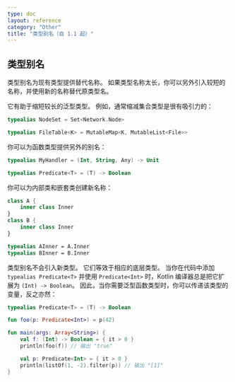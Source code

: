 ```yaml
---
type: doc
layout: reference
category: "Other"
title: "类型别名（自 1.1 起）"
---
```


## 类型别名

类型别名为现有类型提供替代名称。
如果类型名称太长，你可以另外引入较短的名称，并使用新的名称替代原类型名。
 
它有助于缩短较长的泛型类型。
例如，通常缩减集合类型是很有吸引力的：

``` kotlin
typealias NodeSet = Set<Network.Node>

typealias FileTable<K> = MutableMap<K, MutableList<File>>
```

你可以为函数类型提供另外的别名：

``` kotlin
typealias MyHandler = (Int, String, Any) -> Unit

typealias Predicate<T> = (T) -> Boolean
```

你可以为内部类和嵌套类创建新名称：

``` kotlin
class A {
    inner class Inner
}
class B {
    inner class Inner
}

typealias AInner = A.Inner
typealias BInner = B.Inner
```

类型别名不会引入新类型。
它们等效于相应的底层类型。
当你在代码中添加 `typealias Predicate<T>` 并使用 `Predicate<Int>` 时，Kotlin 编译器总是把它扩展为 `(Int) -> Boolean`。
因此，当你需要泛型函数类型时，你可以传递该类型的变量，反之亦然：
 
``` kotlin
typealias Predicate<T> = (T) -> Boolean

fun foo(p: Predicate<Int>) = p(42)

fun main(args: Array<String>) {
    val f: (Int) -> Boolean = { it > 0 }
    println(foo(f)) // 输出 "true"

    val p: Predicate<Int> = { it > 0 }
    println(listOf(1, -2).filter(p)) // 输出 "[1]"
}
```
